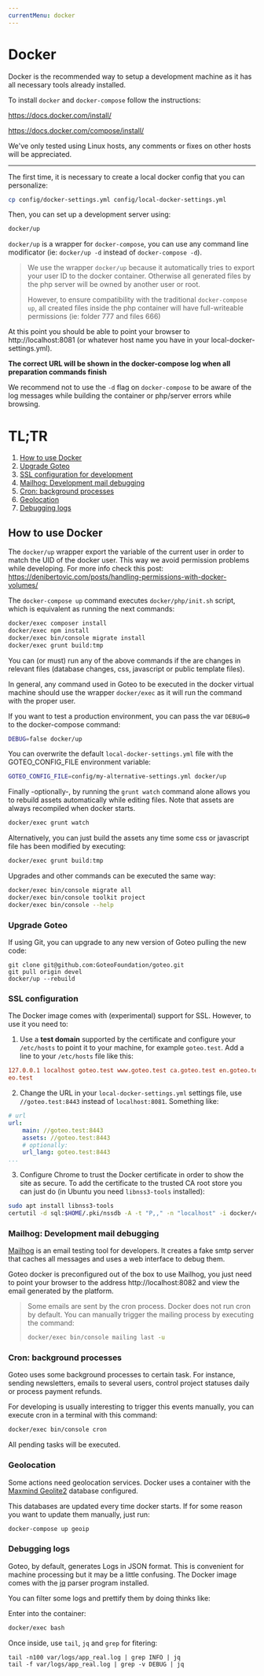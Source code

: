 ```yaml
---
currentMenu: docker
---
```

Docker
======

Docker is the recommended way to setup a development machine as it has all necessary tools already installed. 

To install `docker` and `docker-compose` follow the instructions:

https://docs.docker.com/install/

https://docs.docker.com/compose/install/

We've only tested using Linux hosts, any comments or fixes on other hosts will be appreciated.

---

The first time, it is necessary to create a local docker config that you can personalize:

```bash
cp config/docker-settings.yml config/local-docker-settings.yml
```

Then, you can set up a development server using:

```bash
docker/up
```

`docker/up` is a wrapper for `docker-compose`, you can use any command line modificator (ie: `docker/up -d` instead of `docker-compose -d`).

> We use the wrapper `docker/up` because it automatically tries to export your user ID to the docker container. Otherwise all generated files by the php server will be owned by another user or root.
> 
> However, to ensure compatibility with the traditional `docker-compose up`, all created files inside the php container will have full-writeable permissions (ie: folder 777 and files 666)

At this point you should be able to point your browser to http://localhost:8081 (or whatever host name you have in your local-docker-settings.yml). 

**The correct URL will be shown in the docker-compose log when all preparation commands finish**

We recommend not to use the `-d` flag on `docker-compose` to be aware of the log messages while building the container or php/server errors while browsing.

# TL;TR

1. [How to use Docker](#how-to-use-docker)
1. [Upgrade Goteo](#upgrade-goteo)
2. [SSL configuration for development](#ssl-configuration)
3. [Mailhog: Development mail debugging](#mailhog-development-mail-debugging)
4. [Cron: background processes](#cron-background-processes)
5. [Geolocation](#geolocation)
6. [Debugging logs](#debugging-logs)

## How to use Docker

The `docker/up` wrapper export the variable of the current user in order to match the UID of the docker user. This way we avoid permission problems while developing. For more info check this post: https://denibertovic.com/posts/handling-permissions-with-docker-volumes/

The `docker-compose up` command executes `docker/php/init.sh` script, which is equivalent as running the next commands:

```bash
docker/exec composer install
docker/exec npm install
docker/exec bin/console migrate install
docker/exec grunt build:tmp
```

You can (or must) run any of the above commands if the are changes in relevant files (database changes, css, javascript or public template files).

In general, any command used in Goteo to be executed in the docker virtual machine should use the wrapper `docker/exec` as it will run the command with the proper user.

If you want to test a production environment, you can pass the var `DEBUG=0` to the docker-compose command:

```bash
DEBUG=false docker/up
```

You can overwrite the default `local-docker-settings.yml` file with the GOTEO_CONFIG_FILE environment variable:

```bash
GOTEO_CONFIG_FILE=config/my-alternative-settings.yml docker/up
```

Finally -optionally-, by running the `grunt watch` command alone allows you to rebuild assets automatically while editing files. Note that assets are always recompiled when docker starts.

```bash
docker/exec grunt watch
```

Alternatively, you can just build the assets any time some css or javascript file has been modified by executing:

```bash
docker/exec grunt build:tmp
```

Upgrades and other commands can be executed the same way:

```bash
docker/exec bin/console migrate all
docker/exec bin/console toolkit project
docker/exec bin/console --help
```

### Upgrade Goteo

If using Git, you can upgrade to any new version of Goteo pulling the new code:

```
git clone git@github.com:GoteoFoundation/goteo.git
git pull origin devel
docker/up --rebuild
```


### SSL configuration

The Docker image comes with (experimental) support for SSL. However, to use it you need to:

1. Use a **test domain** supported by the certificate and configure your `/etc/hosts` to point it to your machine, for example `goteo.test`.
  Add a line to your `/etc/hosts` file like this:

  ```ini
  127.0.0.1 localhost goteo.test www.goteo.test ca.goteo.test en.goteo.test es.goteo.test
eo.test
  ```

2. Change the URL in your `local-docker-settings.yml` settings file, use `//goteo.test:8443` instead of `localhost:8081`. Something like:

  ```yaml
  # url
  url:
      main: //goteo.test:8443
      assets: //goteo.test:8443
      # optionally:
      url_lang: goteo.test:8443
  ...
  ```

3. Configure Chrome to trust the Docker certificate in order to show the site as secure. To add the certificate to the trusted CA root store you can just do (in Ubuntu you need `libnss3-tools` installed):

  ```bash
  sudo apt install libnss3-tools
  certutil -d sql:$HOME/.pki/nssdb -A -t "P,," -n "localhost" -i docker/certs/localhost.crt
  ```


### Mailhog: Development mail debugging

[Mailhog](https://github.com/mailhog/MailHog) is an email testing tool for developers. It creates a fake smtp server that caches all messages and uses a web interface to debug them.

Goteo docker is preconfigured out of the box to use Mailhog, you just need to point your browser to the address http://localhost:8082 and view the email generated by the platform.

> Some emails are sent by the cron process. Docker does not run cron by default. You can manually trigger the mailing process by executing the command:
>
> ```bash
> docker/exec bin/console mailing last -u
> ```

### Cron: background processes

Goteo uses some background processes to certain task. For instance, sending newsletters, emails to several users, control project statuses daily or process payment refunds.

For developing is usually interesting to trigger this events manually, you can execute cron in a terminal with this command:

```bash
docker/exec bin/console cron
```

All pending tasks will be executed.

### Geolocation

Some actions need geolocation services. Docker uses a container with the [Maxmind Geolite2](https://dev.maxmind.com/geoip/geoip2/geolite2/) database configured. 

This databases are updated every time docker starts. If for some reason you want to update them manually, just run:

```bash
docker-compose up geoip
```

### Debugging logs

Goteo, by default, generates Logs in JSON format. This is convenient for machine processing but it may be a little confusing. The Docker image comes with the [jq](https://stedolan.github.io/jq/) parser program installed.

You can filter some logs and prettify them by doing thinks like:

Enter into the container:

```bash
docker/exec bash
```

Once inside, use  `tail`, `jq` and `grep` for fitering:

```
tail -n100 var/logs/app_real.log | grep INFO | jq
tail -f var/logs/app_real.log | grep -v DEBUG | jq
```

